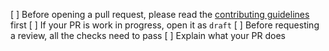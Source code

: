 [ ] Before opening a pull request, please read the [contributing guidelines](https://github.com/apeswap/apeswap-uikit/blob/master/CONTRIBUTING.md) first
[ ] If your PR is work in progress, open it as `draft`
[ ] Before requesting a review, all the checks need to pass
[ ] Explain what your PR does

